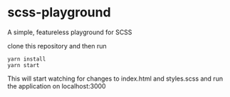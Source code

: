 # scss-playground

A simple, featureless playground for SCSS

clone this repository and then run

```
yarn install
yarn start
```

This will start watching for changes to index.html and styles.scss and run the application on localhost:3000
